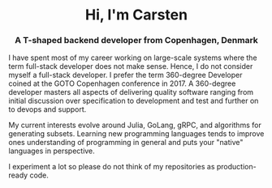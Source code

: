 <h1 align="center">Hi, I'm Carsten</h1>
<h3 align="center">A T-shaped backend developer from Copenhagen, Denmark</h3>

I have spent most of my career working on large-scale systems where the term full-stack developer does not make sense. Hence, I do not consider myself a full-stack developer. I prefer the term 360-degree Developer coined at the GOTO Copenhagen conference in 2017. A 360-degree developer masters all aspects of delivering quality software ranging from initial discussion over specification to development and test and further on to devops and support.

My current interests evolve around Julia, GoLang, gRPC, and algorithms for generating subsets. Learning new programming languages tends to improve ones understanding of programming in general and puts your "native" languages in perspective.

I experiment a lot so please do not think of my repositories as production-ready code.
